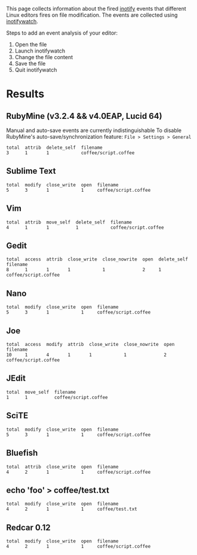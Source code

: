 This page collects information about the fired [inotify](http://en.wikipedia.org/wiki/Inotify) events that different Linux editors fires on file modification. The events are collected using  [inotifywatch](http://linux.die.net/man/1/inotifywatch).

Steps to add an event analysis of your editor: 

1. Open the file
2. Launch inotifywatch
3. Change the file content
4. Save the file
5. Quit inotifywatch

# Results

## RubyMine (v3.2.4 && v4.0EAP, Lucid 64)

Manual and auto-save events are currently indistinguishable
To disable RubyMine's auto-save/synchronization feature: `File > Settings > General`

    total  attrib  delete_self  filename
    3      1       1            coffee/script.coffee

## Sublime Text

    total  modify  close_write  open  filename
    5      3       1            1     coffee/script.coffee

## Vim

    total  attrib  move_self  delete_self  filename
    4      1       1          1            coffee/script.coffee

## Gedit

    total  access  attrib  close_write  close_nowrite  open  delete_self  filename
    8      1       1       1            1              2     1            coffee/script.coffee

## Nano

    total  modify  close_write  open  filename
    5      3       1            1     coffee/script.coffee

## Joe

    total  access  modify  attrib  close_write  close_nowrite  open  filename
    10     1       4       1       1            1              2     coffee/script.coffee

## JEdit

    total  move_self  filename
    1      1          coffee/script.coffee

## SciTE

    total  modify  close_write  open  filename
    5      3       1            1     coffee/script.coffee

## Bluefish

    total  attrib  close_write  open  filename
    4      2       1            1     coffee/script.coffee

## echo 'foo' > coffee/test.txt

    total  modify  close_write  open  filename
    4      2       1            1     coffee/test.txt

## Redcar 0.12
    total  modify  close_write  open  filename
    4      2       1            1     coffee/script.coffee
    
